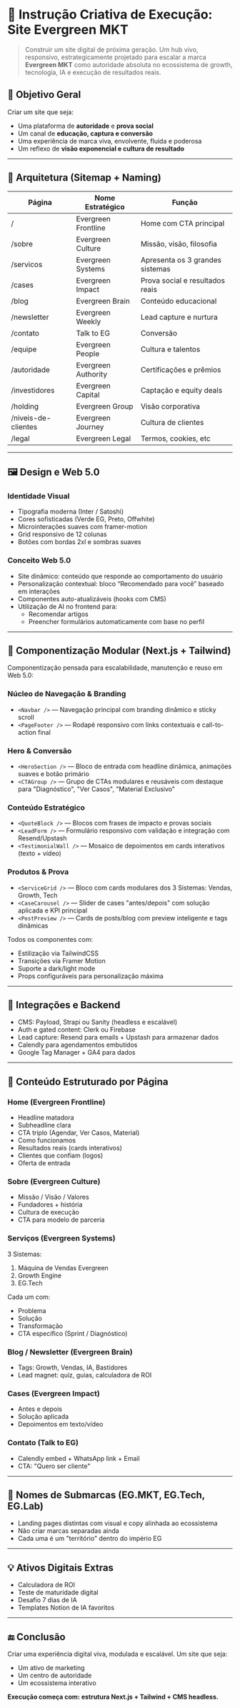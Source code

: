 # 🧠 Instrução Criativa de Execução: Site Evergreen MKT

> Construir um site digital de próxima geração. Um hub vivo, responsivo, estrategicamente projetado para escalar a marca **Evergreen MKT** como autoridade absoluta no ecossistema de growth, tecnologia, IA e execução de resultados reais.

## 🎯 Objetivo Geral

Criar um site que seja:
- Uma plataforma de **autoridade** e **prova social**
- Um canal de **educação, captura e conversão**
- Uma experiência de marca viva, envolvente, fluida e poderosa
- Um reflexo de **visão exponencial e cultura de resultado**

---

## 🧱 Arquitetura (Sitemap + Naming)

| Página                      | Nome Estratégico        | Função |
|----------------------------|--------------------------|--------|
| /                          | Evergreen Frontline      | Home com CTA principal | ✅
| /sobre                     | Evergreen Culture        | Missão, visão, filosofia | ✅
| /servicos                  | Evergreen Systems        | Apresenta os 3 grandes sistemas | ✅
| /cases                     | Evergreen Impact         | Prova social e resultados reais |
| /blog                      | Evergreen Brain          | Conteúdo educacional | ✅
| /newsletter                | Evergreen Weekly         | Lead capture e nurtura | ✅
| /contato                   | Talk to EG               | Conversão | ✅
| /equipe                    | Evergreen People         | Cultura e talentos | ✅
| /autoridade                | Evergreen Authority      | Certificações e prêmios | ✅
| /investidores              | Evergreen Capital        | Captação e equity deals |
| /holding                   | Evergreen Group          | Visão corporativa |✅
| /niveis-de-clientes        | Evergreen Journey        | Cultura de clientes | ✅
| /legal                     | Evergreen Legal          | Termos, cookies, etc | ✅

---

## 🖼 Design e Web 5.0

### Identidade Visual
- Tipografia moderna (Inter / Satoshi)
- Cores sofisticadas (Verde EG, Preto, Offwhite)
- Microinterações suaves com framer-motion
- Grid responsivo de 12 colunas
- Botões com bordas 2xl e sombras suaves

### Conceito Web 5.0
- Site dinâmico: conteúdo que responde ao comportamento do usuário
- Personalização contextual: bloco “Recomendado para você” baseado em interações
- Componentes auto-atualizáveis (hooks com CMS)
- Utilização de AI no frontend para:
  - Recomendar artigos
  - Preencher formulários automaticamente com base no perfil

---

## 🧠 Componentização Modular (Next.js + Tailwind)

Componentização pensada para escalabilidade, manutenção e reuso em Web 5.0:

### Núcleo de Navegação & Branding
- `<Navbar />` — Navegação principal com branding dinâmico e sticky scroll
- `<PageFooter />` — Rodapé responsivo com links contextuais e call-to-action final

### Hero & Conversão
- `<HeroSection />` — Bloco de entrada com headline dinâmica, animações suaves e botão primário
- `<CTAGroup />` — Grupo de CTAs modulares e reusáveis com destaque para "Diagnóstico", "Ver Casos", "Material Exclusivo"

### Conteúdo Estratégico
- `<QuoteBlock />` — Blocos com frases de impacto e provas sociais
- `<LeadForm />` — Formulário responsivo com validação e integração com Resend/Upstash
- `<TestimonialWall />` — Mosaico de depoimentos em cards interativos (texto + vídeo)

### Produtos & Prova
- `<ServiceGrid />` — Bloco com cards modulares dos 3 Sistemas: Vendas, Growth, Tech
- `<CaseCarousel />` — Slider de cases "antes/depois" com solução aplicada e KPI principal
- `<PostPreview />` — Cards de posts/blog com preview inteligente e tags dinâmicas

Todos os componentes com:
- Estilização via TailwindCSS
- Transições via Framer Motion
- Suporte a dark/light mode
- Props configuráveis para personalização máxima

---

## 🔌 Integrações e Backend

- CMS: Payload, Strapi ou Sanity (headless e escalável)
- Auth e gated content: Clerk ou Firebase
- Lead capture: Resend para emails + Upstash para armazenar dados
- Calendly para agendamentos embutidos
- Google Tag Manager + GA4 para dados

---

## 🚀 Conteúdo Estruturado por Página

### Home (Evergreen Frontline)
- Headline matadora
- Subheadline clara
- CTA triplo (Agendar, Ver Casos, Material)
- Como funcionamos
- Resultados reais (cards interativos)
- Clientes que confiam (logos)
- Oferta de entrada

### Sobre (Evergreen Culture)
- Missão / Visão / Valores
- Fundadores + história
- Cultura de execução
- CTA para modelo de parceria

### Serviços (Evergreen Systems)
3 Sistemas:
1. Máquina de Vendas Evergreen
2. Growth Engine
3. EG.Tech

Cada um com:
- Problema
- Solução
- Transformação
- CTA específico (Sprint / Diagnóstico)

### Blog / Newsletter (Evergreen Brain)
- Tags: Growth, Vendas, IA, Bastidores
- Lead magnet: quiz, guias, calculadora de ROI

### Cases (Evergreen Impact)
- Antes e depois
- Solução aplicada
- Depoimentos em texto/vídeo

### Contato (Talk to EG)
- Calendly embed + WhatsApp link + Email
- CTA: "Quero ser cliente"

---

## 🌱 Nomes de Submarcas (EG.MKT, EG.Tech, EG.Lab)
- Landing pages distintas com visual e copy alinhada ao ecossistema
- Não criar marcas separadas ainda
- Cada uma é um "território" dentro do império EG

---

## 💡 Ativos Digitais Extras
- Calculadora de ROI
- Teste de maturidade digital
- Desafio 7 dias de IA
- Templates Notion de IA favoritos

---

## 🔚 Conclusão

Criar uma experiência digital viva, modulada e escalável. Um site que seja:
- Um ativo de marketing
- Um centro de autoridade
- Um ecossistema interativo

**Execução começa com: estrutura Next.js + Tailwind + CMS headless.**

